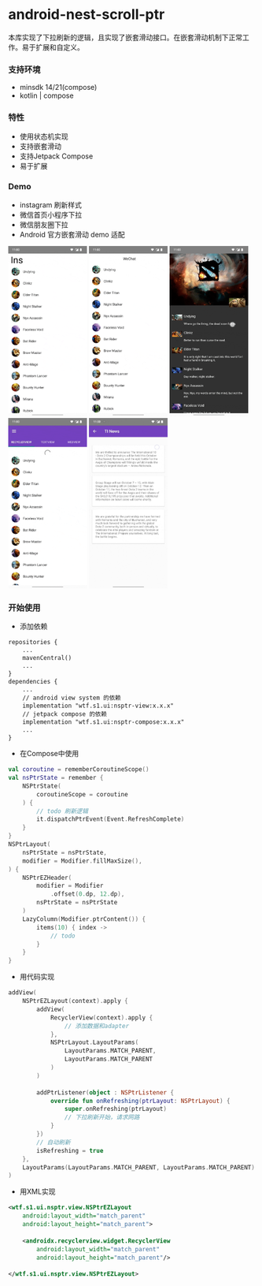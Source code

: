 # android-nest-scroll-ptr

本库实现了下拉刷新的逻辑，且实现了嵌套滑动接口。在嵌套滑动机制下正常工作。易于扩展和自定义。

### 支持环境

- minsdk 14/21(compose)
- kotlin | compose

### 特性

- 使用状态机实现
- 支持嵌套滑动
- 支持Jetpack Compose
- 易于扩展


### Demo

- instagram 刷新样式
- 微信首页小程序下拉
- 微信朋友圈下拉
- Android 官方嵌套滑动 demo 适配

<div>

<img src="images/ins.gif" width="160" height="346" />
<img src="images/wechat.gif" width="160" height="346" />
<img src="images/moment.gif" width="160" height="346" />
<img src="images/tab.gif" width="160" height="346" />
<img src="images/nestedscroll.gif" width="160" height="346" />

</div>	


### 开始使用

- 添加依赖

```
repositories {
    ...
    mavenCentral()
    ...
}
dependencies {
    ...
    // android view system 的依赖
    implementation "wtf.s1.ui:nsptr-view:x.x.x"
    // jetpack compose 的依赖
    implementation "wtf.s1.ui:nsptr-compose:x.x.x"
    ...
}
```

- 在Compose中使用

```kotlin
val coroutine = rememberCoroutineScope()
val nsPtrState = remember {
    NSPtrState(
        coroutineScope = coroutine
    ) {
        // todo 刷新逻辑
        it.dispatchPtrEvent(Event.RefreshComplete)
    }
}
NSPtrLayout(
    nsPtrState = nsPtrState,
    modifier = Modifier.fillMaxSize(),
) {
    NSPtrEZHeader(
        modifier = Modifier
            .offset(0.dp, 12.dp),
        nsPtrState = nsPtrState
    )
    LazyColumn(Modifier.ptrContent()) {
        items(10) { index ->
            // todo
        }
    }
}
```

- 用代码实现

```kotlin
addView(
    NSPtrEZLayout(context).apply {
        addView(
            RecyclerView(context).apply {
                // 添加数据和adapter
            },
            NSPtrLayout.LayoutParams(
                LayoutParams.MATCH_PARENT, 
                LayoutParams.MATCH_PARENT
            )
        )

        addPtrListener(object : NSPtrListener {
            override fun onRefreshing(ptrLayout: NSPtrLayout) {
                super.onRefreshing(ptrLayout)
                // 下拉刷新开始，请求网路
            }
        })
		// 自动刷新
		isRefreshing = true
    },
    LayoutParams(LayoutParams.MATCH_PARENT, LayoutParams.MATCH_PARENT)
)
```

- 用XML实现

```xml
<wtf.s1.ui.nsptr.view.NSPtrEZLayout
    android:layout_width="match_parent"
    android:layout_height="match_parent">

    <androidx.recyclerview.widget.RecyclerView
        android:layout_width="match_parent"
        android:layout_height="match_parent"/>

</wtf.s1.ui.nsptr.view.NSPtrEZLayout>
```